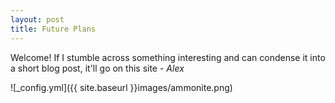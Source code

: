 ```yaml
---
layout: post
title: Future Plans
---
```


Welcome! If I stumble across something interesting and can condense it into a short blog post, it'll go on this site - _Alex_

![_config.yml]({{ site.baseurl }}images/ammonite.png)